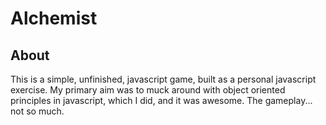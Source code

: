 Alchemist
=========

About
-----
This is a simple, unfinished, javascript game, built as a personal javascript exercise. My primary aim was to muck around with object oriented principles in javascript, which I did, and it was awesome. The gameplay... not so much.
